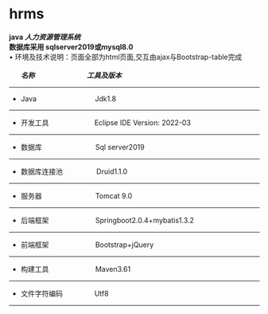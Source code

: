 # hrms

**java _人力资源管理系统_**<br>
**数据库采用 sqlserver2019或mysql8.0**<br>
• 环境及技术说明：页面全部为html页面,交互由ajax与Bootstrap-table完成<br><br>
&nbsp;&nbsp;&nbsp;&nbsp;&nbsp; **_名称 &emsp;&emsp;&emsp; &emsp;&emsp;&emsp;&emsp;工具及版本<br>_**
***

* Java &emsp; &emsp; &emsp; &emsp; &emsp;&emsp;&emsp;Jdk1.8<br>

* **

* 开发工具 &emsp;&emsp;&emsp;&emsp;&emsp;&emsp; Eclipse IDE Version: 2022-03<br>

* **

* 数据库 &emsp; &emsp; &emsp; &emsp; &emsp; &emsp;Sql server2019<br>

* **

* 数据库连接池&emsp; &emsp; &emsp; &emsp;Druid1.1.0<br>

* **

* 服务器 &emsp; &emsp; &emsp; &emsp; &emsp;&emsp; Tomcat 9.0<br>

* **

* 后端框架 &emsp; &emsp; &emsp; &emsp; &emsp; Springboot2.0.4+mybatis1.3.2<br>

* **

* 前端框架 &emsp; &emsp; &emsp; &emsp; &emsp; Bootstrap+jQuery<br>

* **

* 构建工具 &emsp; &emsp; &emsp; &emsp; &emsp; Maven3.61<br>

* **

* 文件字符编码 &emsp;&emsp; &emsp;&emsp;Utf8

* **
